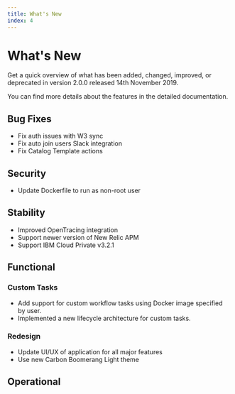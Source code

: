 ```yaml
---
title: What's New
index: 4
---
```


# What's New

Get a quick overview of what has been added, changed, improved, or deprecated in version 2.0.0 released 14th November 2019.

You can find more details about the features in the detailed documentation.

## Bug Fixes

- Fix auth issues with W3 sync
- Fix auto join users Slack integration
- Fix Catalog Template actions

## Security

- Update Dockerfile to run as non-root user

## Stability

- Improved OpenTracing integration
- Support newer version of New Relic APM
- Support IBM Cloud Private v3.2.1

## Functional

### Custom Tasks

- Add support for custom workflow tasks using Docker image specified by user.
- Implemented a new lifecycle architecture for custom tasks.

### Redesign

- Update UI/UX of application for all major features
- Use new Carbon Boomerang Light theme

## Operational

